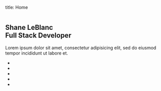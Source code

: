title: Home

<div class="card">
    <div class="box">
        <div class="img">
            <img src="">
        </div>
        <h2>Shane LeBlanc<br><span>Full Stack Developer</span></h2>
        <p> Lorem ipsum dolor sit amet, consectetur adipisicing elit, sed do eiusmod
                tempor incididunt ut labore et.</p>
        <span>
            <ul>
                <li><a href="#"><i class="fa fa-facebook" aria-hidden="true"></i></a></li>
                <li><a href="#"><i class="fa fa-twitter" aria-hidden="true"></i></a></li>
                <li><a href="#"><i class="fa fa-google-plus" aria-hidden="true"></i></a></li>
                <li><a href="#"><i class="fa fa-linkedin" aria-hidden="true"></i></a></li>
                <li><a href="#"><i class="fa fa-instagram" aria-hidden="true"></i></a></li>
            </ul>
        </span>
    </div>
</div>